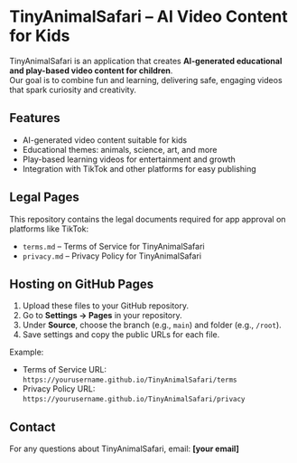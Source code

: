 # TinyAnimalSafari – AI Video Content for Kids

TinyAnimalSafari is an application that creates **AI-generated educational and play-based video content for children**.  
Our goal is to combine fun and learning, delivering safe, engaging videos that spark curiosity and creativity.

## Features
- AI-generated video content suitable for kids  
- Educational themes: animals, science, art, and more  
- Play-based learning videos for entertainment and growth  
- Integration with TikTok and other platforms for easy publishing  

## Legal Pages
This repository contains the legal documents required for app approval on platforms like TikTok:
- `terms.md` – Terms of Service for TinyAnimalSafari
- `privacy.md` – Privacy Policy for TinyAnimalSafari

## Hosting on GitHub Pages
1. Upload these files to your GitHub repository.
2. Go to **Settings → Pages** in your repository.
3. Under **Source**, choose the branch (e.g., `main`) and folder (e.g., `/root`).
4. Save settings and copy the public URLs for each file.

Example:
- Terms of Service URL: `https://yourusername.github.io/TinyAnimalSafari/terms`
- Privacy Policy URL: `https://yourusername.github.io/TinyAnimalSafari/privacy`

## Contact
For any questions about TinyAnimalSafari, email: **[your email]**
